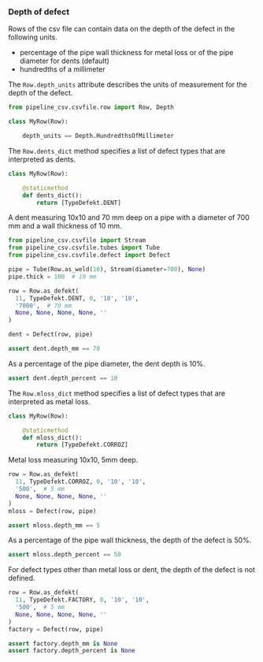 ### Depth of defect

Rows of the csv file can contain data on the depth of the defect in the following units.

- percentage of the pipe wall thickness for metal loss or of the pipe diameter for dents (default)
- hundredths of a millimeter

The `Row.depth_units` attribute describes the units of measurement for the depth of the defect.

```python
from pipeline_csv.csvfile.row import Row, Depth

class MyRow(Row):

    depth_units == Depth.HundredthsOfMillimeter

```

The `Row.dents_dict` method specifies a list of defect types that are interpreted as dents.

```python
class MyRow(Row):

    @staticmethod
    def dents_dict():
        return [TypeDefekt.DENT]
```

A dent measuring 10x10 and 70 mm deep on a pipe with a diameter of 700 mm and a wall thickness of 10 mm.

```python
from pipeline_csv.csvfile import Stream
from pipeline_csv.csvfile.tubes import Tube
from pipeline_csv.csvfile.defect import Defect

pipe = Tube(Row.as_weld(10), Stream(diameter=700), None)
pipe.thick = 100  # 10 mm

row = Row.as_defekt(
  11, TypeDefekt.DENT, 0, '10', '10',
  '7000',  # 70 mm
  None, None, None, None, ''
)

dent = Defect(row, pipe)

assert dent.depth_mm == 70
```

As a percentage of the pipe diameter, the dent depth is 10%.

```python
assert dent.depth_percent == 10
```

The `Row.mloss_dict` method specifies a list of defect types that are interpreted as metal loss.

```python
class MyRow(Row):

    @staticmethod
    def mloss_dict():
        return [TypeDefekt.CORROZ]
```

Metal loss measuring 10x10, 5mm deep.

```python
row = Row.as_defekt(
  11, TypeDefekt.CORROZ, 0, '10', '10',
  '500',  # 5 mm
  None, None, None, None, ''
)
mloss = Defect(row, pipe)

assert mloss.depth_mm == 5
```

As a percentage of the pipe wall thickness, the depth of the defect is 50%.

```python
assert mloss.depth_percent == 50
```

For defect types other than metal loss or dent, the depth of the defect is not defined.

```python
row = Row.as_defekt(
  11, TypeDefekt.FACTORY, 0, '10', '10',
  '500',  # 5 mm
  None, None, None, None, ''
)
factory = Defect(row, pipe)

assert factory.depth_mm is None
assert factory.depth_percent is None
```
